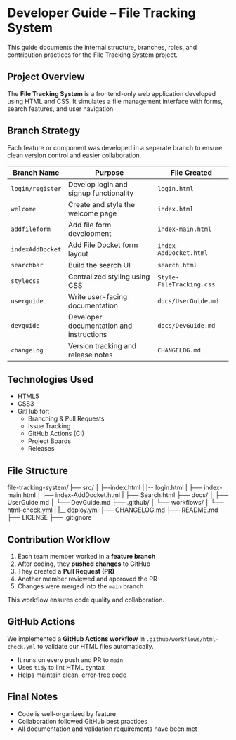 # Developer Guide – File Tracking System

This guide documents the internal structure, branches, roles, and contribution practices for the File Tracking System project.


## Project Overview

The **File Tracking System** is a frontend-only web application developed using HTML and CSS. It simulates a file management interface with forms, search features, and user navigation.


## Branch Strategy

Each feature or component was developed in a separate branch to ensure clean version control and easier collaboration.

| Branch Name        | Purpose                                 | File Created                         |
|--------------------|------------------------------------------|--------------------------------------|
| `login/register`   | Develop login and signup functionality   | `login.html`                         |
| `welcome`          | Create and style the welcome page        | `index.html`                       |
| `addfileform`      | Add file form development                | `index-main.html`                    |
| `indexAddDocket`   | Add File Docket form layout              | `index-AddDocket.html`               |
| `searchbar`        | Build the search UI                      | `search.html`                        |
| `stylecss`         | Centralized styling using CSS            | `Style-FileTracking.css`             |
| `userguide`        | Write user-facing documentation          | `docs/UserGuide.md`                  |
| `devguide`         | Developer documentation and instructions | `docs/DevGuide.md`                   |
| `changelog`        | Version tracking and release notes       | `CHANGELOG.md`                       |


## Technologies Used

- HTML5
- CSS3
- GitHub for:
  - Branching & Pull Requests
  - Issue Tracking
  - GitHub Actions (CI)
  - Project Boards
  - Releases


## File Structure

file-tracking-system/
|── src/
│ |─-index.html
| |-- login.html
| ├── index-main.html
│ |── index-AddDocket.html
| ├── Search.html
├── docs/
│ ├── UserGuide.md
│ └── DevGuide.md
├── .github/
│ └── workflows/
│ └── html-check.yml
| |__ deploy.yml
├── CHANGELOG.md
├── README.md
├── LICENSE
├── .gitignore



## Contribution Workflow

1. Each team member worked in a **feature branch**
2. After coding, they **pushed changes** to GitHub
3. They created a **Pull Request (PR)**
4. Another member reviewed and approved the PR
5. Changes were merged into the `main` branch

This workflow ensures code quality and collaboration.


## GitHub Actions

We implemented a **GitHub Actions workflow** in `.github/workflows/html-check.yml` to validate our HTML files automatically.

- It runs on every push and PR to `main`
- Uses `tidy` to lint HTML syntax
- Helps maintain clean, error-free code


## Final Notes

- Code is well-organized by feature
- Collaboration followed GitHub best practices
- All documentation and validation requirements have been met

